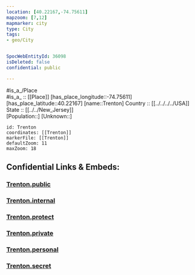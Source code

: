 ```yaml
---
location: [40.22167,-74.75611] 
mapzoom: [7,12] 
mapmarker: city 
type: City
tags:
- geo/City


SpocWebEntityId: 36098
isDeleted: false
confidential: public

---
```

#is_a_/Place  
#is_a_ :: [[Place]] 
[has_place_longitude::-74.75611] 
[has_place_latitude::40.22167] 
[name::Trenton] 
Country :: [[../../../../USA]]  
State :: [[../../New_Jersey]]  
[Population::] 
[Unknown::] 


```leaflet
id: Trenton
coordinates: [[Trenton]] 
markerFile: [[Trenton]] 
defaultZoom: 11 
maxZoom: 18
```


## Confidential Links & Embeds: 

### [Trenton.public](/_public/\Earth\Continent\America~North\USA\USA~Eastern\New_Jersey\counties~New_Jersey\Mercer,County\cities~MercerTrenton.public.md) 

### [Trenton.internal](/_internal/\Earth\Continent\America~North\USA\USA~Eastern\New_Jersey\counties~New_Jersey\Mercer,County\cities~MercerTrenton.internal.md) 

### [Trenton.protect](/_protect/\Earth\Continent\America~North\USA\USA~Eastern\New_Jersey\counties~New_Jersey\Mercer,County\cities~MercerTrenton.protect.md) 

### [Trenton.private](/_private/\Earth\Continent\America~North\USA\USA~Eastern\New_Jersey\counties~New_Jersey\Mercer,County\cities~MercerTrenton.private.md) 

### [Trenton.personal](/_personal/\Earth\Continent\America~North\USA\USA~Eastern\New_Jersey\counties~New_Jersey\Mercer,County\cities~MercerTrenton.personal.md) 

### [Trenton.secret](/_secret/\Earth\Continent\America~North\USA\USA~Eastern\New_Jersey\counties~New_Jersey\Mercer,County\cities~MercerTrenton.secret.md)

